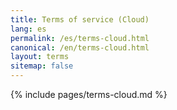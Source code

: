 ```yaml
---
title: Terms of service (Cloud) 
lang: es
permalink: /es/terms-cloud.html
canonical: /en/terms-cloud.html
layout: terms
sitemap: false
---
```


{% include pages/terms-cloud.md %}
